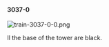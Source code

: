 #### 3037-0
![train-3037-0-0.png](https://github.com/lil-lab/nlvr/raw/master/nlvr/train/images/68/train-3037-0-0.png "train-3037-0-0.png")

ll the base of the tower are black.